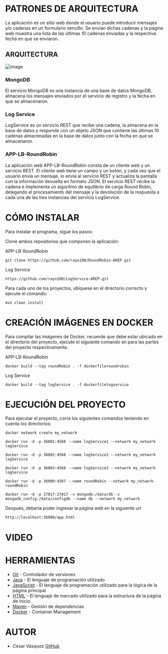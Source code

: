 # PATRONES DE ARQUITECTURA

La aplicación es un sitio web donde el usuario puede introducir mensajes y/o cadenas en un formulario sencillo. Se envían dichas cadenas y la página web muestra una lista de las últimas 10 cadenas enviadas y la respectiva fecha en que se enviaron.

## ARQUITECTURA

![image](https://github.com/rayo100/LogService-AREP/assets/89558695/3f4081ed-7f9d-4dc2-82b7-171e2fb2e785)

### MongoDB

El servicio MongoDB es una instancia de una base de datos MongoDB, almacena los mensajes enviados por el servicio de registro y la fecha en que se almacenaron.

### Log Service

LogService es un servicio REST que recibe una cadena, la almacena en la base de datos y responde con un objeto JSON que contiene las últimas 10 cadenas almacenadas en la base de datos junto con la fecha en que se almacenaron.

### APP-LB-RoundRobin

La aplicación web APP-LB-RoundRobin consta de un cliente web y un servicio REST. El cliente web tiene un campo y un botón, y cada vez que el usuario envía un mensaje, lo envía al servicio REST y actualiza la pantalla con la información devuelta en formato JSON. El servicio REST recibe la cadena e implementa un algoritmo de equilibrio de carga Round Robin, delegando el procesamiento del mensaje y la devolución de la respuesta a cada una de las tres instancias del servicio LogService.

# CÓMO INSTALAR

Para instalar el programa, sigue los pasos:

Clone ambos repositorios que componen la aplicación:

APP-LB-RoundRobin
```
git clone https://github.com/rayo100/RoundRobin-AREP.git
```
Log Service
```
https://github.com/rayo100/LogService-AREP.git
```
Para cada uno de los proyectos, ubíquese en el directorio correcto y ejecute el comando:
```
mvn clean install
```

# CREACIÓN IMÁGENES EN DOCKER

Para compilar las imágenes de Docker, recuerde que debe estar ubicado en el directorio del proyecto, ejecute el siguiente comando en para las partes del proyecto respectivamente. 

APP-LB-RoundRobin
```
docker build --tag roundRobin . -f dockerfileroundrobin
```
Log Service
```
docker build --tag logService . -f dockerfilelogservice
```

# EJECUCIÓN DEL PROYECTO

Para ejecutar el proyecto, corra los siguientes comandos teniendo en cuenta los directorios:
```
docker network create my_network
```
```
docker run -d -p 36001:4568 --name logService1 --network my_network logService
```
```  
docker run -d -p 36002:4568 --name logService2 --network my_network logService
```
```
docker run -d -p 36003:4568 --name logService3 --network my_network logService
```
```
docker run -d -p 36000:4567 --name roundRobin --network my_network roundRobin
```
```  
docker run -d -p 27017:27017 -v mongodb:/data/db -v mongodb_config:/data/configdb --name db --network my_network 
```
Después, debería poder ingresar la página web en la siguiente url
```
http://localhost:36000/app.html
```
# VIDEO

  

# HERRAMIENTAS

  * [Git](https://git-scm.com/) - Controlador de versiones
  * [Java](https://www.java.com/) - El lenguaje de programación utilizado
  * [JavaScript](https://www.javascript.com/) - El lenguaje de programación utilizado para la lógica de la página principal
  * [HTML](https://html.com/document/) - El lenguaje de marcado utilizado para la estructura de la página de inicio
  * [Maven](https://maven.apache.org/) - Gestión de dependencias
  * [Docker](https://www.docker.com/) - Container Management

# AUTOR

  * Cesar Vásquez [GitHub](https://github.com/rayo100)



  
